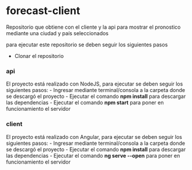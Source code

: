# forecast-client

Repositorio que obtiene con el cliente y la api para mostrar el pronostico mediante una ciudad y país seleccionados

para ejecutar este repositorio se deben seguir los siguientes pasos
- Clonar el repositorio

<h3>api</h3>
El proyecto está realizado con NodeJS, para ejecutar se deben seguir los siguientes pasos:
- Ingresar mediante terminal/consola a la carpeta donde se descargó el proyecto
- Ejecutar el comando <b>npm install</b> para descargar las dependencias
- Ejecutar el comando <b>npm start</b> para poner en funcionamiento el servidor

<h3>client</h3>
El proyecto está realizado con Angular, para ejecutar se deben seguir los siguientes pasos:
- Ingresar mediante terminal/consola a la carpeta donde se descargó el proyecto
- Ejecutar el comando <b>npm install</b> para descargar las dependencias
- Ejecutar el comando <b>ng serve --open</b> para poner en funcionamiento el servidor
